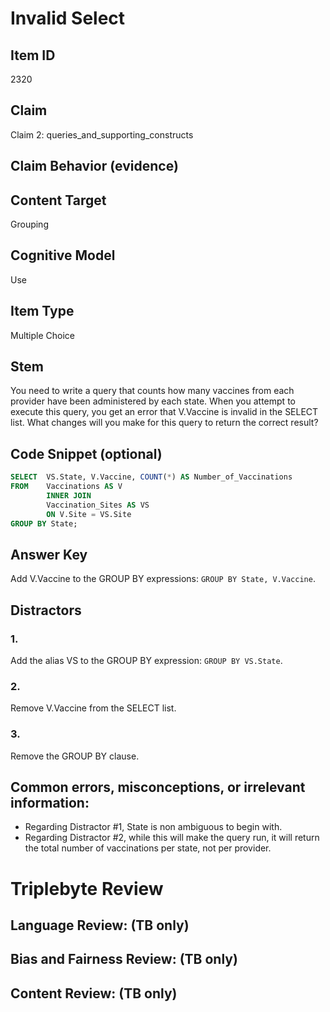 # Invalid Select

## Item ID
2320

## Claim
Claim 2: queries_and_supporting_constructs

## Claim Behavior (evidence)

## Content Target
Grouping

## Cognitive Model
Use

## Item Type
Multiple Choice

## Stem
You need to write a query that counts how many vaccines from each provider have been administered by each state. When you attempt to execute this query, you get an error that V.Vaccine is invalid in the SELECT list. What changes will you make for this query to return the correct result?

## Code Snippet (optional)
```SQL
SELECT  VS.State, V.Vaccine, COUNT(*) AS Number_of_Vaccinations
FROM    Vaccinations AS V
        INNER JOIN 
        Vaccination_Sites AS VS
        ON V.Site = VS.Site
GROUP BY State;
```

## Answer Key
Add V.Vaccine to the GROUP BY expressions: `GROUP BY State, V.Vaccine`.

## Distractors
### 1.
Add the alias VS to the GROUP BY expression: `GROUP BY VS.State`.

### 2.
Remove V.Vaccine from the SELECT list.

### 3.
Remove the GROUP BY clause.

## Common errors, misconceptions, or irrelevant information:
- Regarding Distractor #1, State is non ambiguous to begin with.
- Regarding Distractor #2, while this will make the query run, it will return the total number of vaccinations per state, not per provider.

# Triplebyte Review


## Language Review: (TB only)


## Bias and Fairness Review: (TB only)


## Content Review: (TB only)

